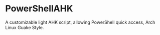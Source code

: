 # PowerShellAHK
 A customizable light AHK script, allowing PowerShell quick access, Arch Linux Guake Style.
